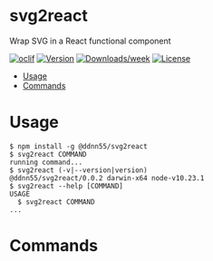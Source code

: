 svg2react
=========

Wrap SVG in a React functional component

[![oclif](https://img.shields.io/badge/cli-oclif-brightgreen.svg)](https://oclif.io)
[![Version](https://img.shields.io/npm/v/svg2react.svg)](https://npmjs.org/package/svg2react)
[![Downloads/week](https://img.shields.io/npm/dw/svg2react.svg)](https://npmjs.org/package/svg2react)
[![License](https://img.shields.io/npm/l/svg2react.svg)](https://github.com/ddnn55/svg2react/blob/master/package.json)

<!-- toc -->
* [Usage](#usage)
* [Commands](#commands)
<!-- tocstop -->
# Usage
<!-- usage -->
```sh-session
$ npm install -g @ddnn55/svg2react
$ svg2react COMMAND
running command...
$ svg2react (-v|--version|version)
@ddnn55/svg2react/0.0.2 darwin-x64 node-v10.23.1
$ svg2react --help [COMMAND]
USAGE
  $ svg2react COMMAND
...
```
<!-- usagestop -->
# Commands
<!-- commands -->

<!-- commandsstop -->
